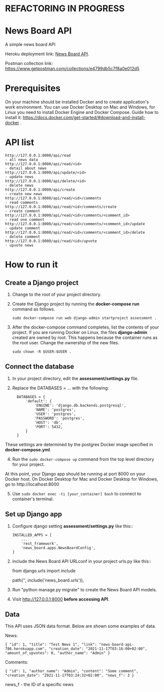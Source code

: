 # REFACTORING IN PROGRESS 


# News Board API
A simple news board API

Heroku deployment link: [News Board API](https://news-board-api-786.herokuapp.com/).

Postman collection link: https://www.getpostman.com/collections/e4799db5c7f8a0e012d5

# Prerequisites
On your machine should be installed Docker and  to create application's work environment. You can use Docker Desktop on Mac and Windows, for Linux you need to install Docker Engine and Docker Compose. Guide how to install it:
https://docs.docker.com/get-started/#download-and-install-docker .

# API list

    http://127.0.0.1:8000/api/read                                                   - all news data
    http://127.0.0.1:8000/api/read/<id>                                              - detail about news
    http://127.0.0.1:8000/api/update/<id>                                            - update news
    http://127.0.0.1:8000/api/delete/<id>                                            - delete news
    http://127.0.0.1:8000/api/create                                                 - create new news
    http://127.0.0.1:8000/api/read/<id>/comments                                     - read comments
    http://127.0.0.1:8000/api/read/<id>/comments/create                              - create comment
    http://127.0.0.1:8000/api/read/<id>/comments/<comment_id>                        - read one comment
    http://127.0.0.1:8000/api/read/<id>/comments/<comment_id>/update                 - update comment
    http://127.0.0.1:8000/api/read/<id>/comments/<comment_id>/delete                 - delete comment
    http://127.0.0.1:8000/api/read/<id>/upvote                                       - upvote news

# How to run it

## Create a Django project

1. Change to the root of your project directory.

2. Create the Django project by running the **docker-compose run** command as follows.

    `sudo docker-compose run web django-admin startproject assessment .`      

3. After the docker-compose command completes, list the contents of your project. If you are running Docker on Linux, the files **django-admin** created are owned by root. This happens because the container runs as the root user. Change the ownership of the new files.

      `sudo chown -R $USER:$USER .`

## Connect the database

1. In your project directory, edit the **assessment/settings.py** file.
2. Replace the DATABASES = ... with the following:

      ```# settings.py 
        DATABASES = {
            'default': {
                'ENGINE': 'django.db.backends.postgresql',
                'NAME': 'postgres',
                'USER': 'postgres',
                'PASSWORD': 'postgres',
                'HOST': 'db',
                'PORT': 5432,
            }
        }
These settings are determined by the postgres Docker image specified in **docker-compose.yml**.

4. Run the `sudo docker-compose up` command from the top level directory for your project.

At this point, your Django app should be running at port 8000 on your Docker host. On Docker Desktop for Mac and Docker Desktop for Windows, go to http://localhost:8000

5. Use `sudo docker exec -ti [your_container] bash` to connect to container's terminal.

## Set up Django app

1. Configure django setting **assessment/settings.py** like this::

    ```
    INSTALLED_APPS = [
        ...
        'rest_framework',
        'news_board.apps.NewsBoardConfig',
    ]
    
2. Include the News Board API URLconf in your project urls.py like this::

    from django.urls import include

    path('', include('news_board.urls')),

3. Run "python manage.py migrate" to create the News Board API models.

4. Visit http://127.0.0.1:8000 **before accessing API**.

## Data
This API uses JSON data format. Below are shown some examples of data.

News:

``
{
        "id": 1,
        "title": "Test News 1",
        "link": "news-board-api-786.herokuapp.com",
        "creation_date": "2021-11-17T03:16:00+02:00",
        "amount_of_upvotes": 0,
        "author_name": "Admin"
    }
``

Comments:

``
{
        "id": 1,
        "author_name": "Admin",
        "content": "Some comment",
        "creation_date": "2021-11-17T03:24:32+02:00",
        "news_f": 3
    }
``

news_f - the ID of a specific news
